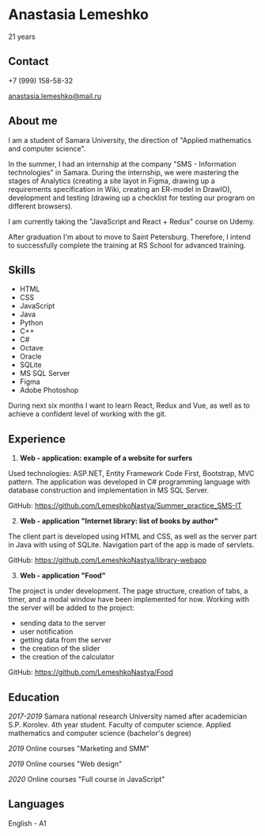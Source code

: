 # Anastasia Lemeshko
21 years

## __Contact__
  +7 (999) 158-58-32

 <anastasia.lemeshko@mail.ru>

## __About me__
I am a student of Samara University, the direction of "Applied mathematics and computer science".

In the summer, I had an internship at the company "SMS - Information technologies" in Samara. During the internship, we were mastering the stages of Analytics (creating a site layot in Figma, drawing up a requirements specification in Wiki, creating an ER-model in DrawIO), development and testing (drawing up a checklist for testing our program on different browsers).

I am currently taking the "JavaScript and React + Redux" course on Udemy.

After graduation I'm about to move to Saint Petersburg. Therefore, I intend to successfully complete the training at RS School for advanced training.

## __Skills__
* HTML
* CSS
* JavaScript
* Java
* Python
* C++
* C#
* Octave
* Oracle
* SQLite
* MS SQL Server
* Figma
* Adobe Photoshop

During next six months I want to learn React, Redux and Vue, as well as to achieve a confident level of working with the git.

## __Experience__
1. __Web - application: example of a website for surfers__

Used technologies: ASP.NET, Entity Framework Code First, Bootstrap, MVC pattern. The application was developed in C# programming language with database construction and implementation in MS SQL Server.

GitHub: <https://github.com/LemeshkoNastya/Summer_practice_SMS-IT>

2. __Web - application "Internet library: list of books by author"__

The client part is developed using HTML and CSS, as well as the server part in Java with using of SQLite. Navigation part of the app is made of servlets.

GitHub: <https://github.com/LemeshkoNastya/library-webapp>

3. __Web - application "Food"__

The project is under development. The page structure, creation of tabs, a timer, and a modal window have been implemented for now. Working with the server will be added to the project:

  * sending data to the server
  * user notification
  * getting data from the server
  * the creation of the slider
  * the creation of the calculator 
  
GitHub: <https://github.com/LemeshkoNastya/Food>

## __Education__
_2017-2019_ Samara national research University named after academician S.P. Korolev. 4th year student. Faculty of computer science. Applied mathematics and computer science (bachelor's degree)

_2019_ Online courses "Marketing and SMM"

_2019_ Online courses "Web design"

_2020_ Online courses "Full course in JavaScript"

## __Languages__
English - A1
